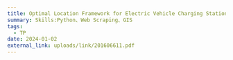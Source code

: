 ```yaml
---
title: Optimal Location Framework for Electric Vehicle Charging Stations
summary: Skills:Python、Web Scraping、GIS
tags:
  - TP
date: 2024-01-02
external_link: uploads/link/201606611.pdf
---
```

